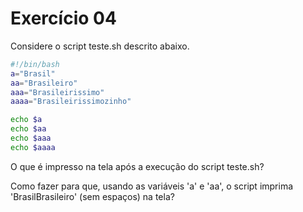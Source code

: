 # Exercício 04

Considere o script teste.sh descrito abaixo.

```bash
#!/bin/bash
a="Brasil"
aa="Brasileiro"
aaa="Brasileirissimo"
aaaa="Brasileirissimozinho"

echo $a
echo $aa
echo $aaa
echo $aaaa
```

O que é impresso na tela após a execução do script teste.sh?

Como fazer para que, usando as variáveis 'a' e 'aa',  o script imprima 'BrasilBrasileiro' (sem espaços) na tela?
